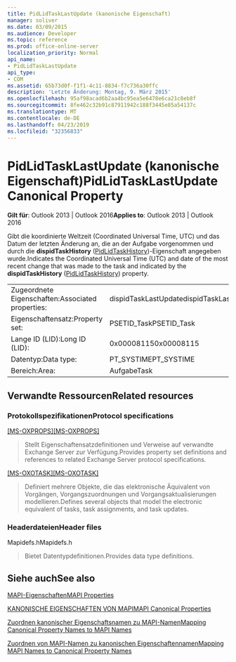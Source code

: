 ```yaml
---
title: PidLidTaskLastUpdate (kanonische Eigenschaft)
manager: soliver
ms.date: 03/09/2015
ms.audience: Developer
ms.topic: reference
ms.prod: office-online-server
localization_priority: Normal
api_name:
- PidLidTaskLastUpdate
api_type:
- COM
ms.assetid: 65b73d0f-f1f1-4c11-8834-f7c736a30ffc
description: 'Letzte Änderung: Montag, 9. März 2015'
ms.openlocfilehash: 95af98acad6b2aa4bc95ea5e6478e6ca21c8eb8f
ms.sourcegitcommit: 8fe462c32b91c87911942c188f3445e85a54137c
ms.translationtype: MT
ms.contentlocale: de-DE
ms.lasthandoff: 04/23/2019
ms.locfileid: "32356833"
---
```

# <a name="pidlidtasklastupdate-canonical-property"></a><span data-ttu-id="30c28-103">PidLidTaskLastUpdate (kanonische Eigenschaft)</span><span class="sxs-lookup"><span data-stu-id="30c28-103">PidLidTaskLastUpdate Canonical Property</span></span>

  
  
<span data-ttu-id="30c28-104">**Gilt für**: Outlook 2013 | Outlook 2016</span><span class="sxs-lookup"><span data-stu-id="30c28-104">**Applies to**: Outlook 2013 | Outlook 2016</span></span> 
  
<span data-ttu-id="30c28-105">Gibt die koordinierte Weltzeit (Coordinated Universal Time, UTC) und das Datum der letzten Änderung an, die an der Aufgabe vorgenommen und durch die **dispidTaskHistory** ([PidLidTaskHistory](pidlidtasklastupdate-canonical-property.md))-Eigenschaft angegeben wurde.</span><span class="sxs-lookup"><span data-stu-id="30c28-105">Indicates the Coordinated Universal Time (UTC) and date of the most recent change that was made to the task and indicated by the **dispidTaskHistory** ([PidLidTaskHistory](pidlidtasklastupdate-canonical-property.md)) property.</span></span>
  
|||
|:-----|:-----|
|<span data-ttu-id="30c28-106">Zugeordnete Eigenschaften:</span><span class="sxs-lookup"><span data-stu-id="30c28-106">Associated properties:</span></span>  <br/> |<span data-ttu-id="30c28-107">dispidTaskLastUpdate</span><span class="sxs-lookup"><span data-stu-id="30c28-107">dispidTaskLastUpdate</span></span>  <br/> |
|<span data-ttu-id="30c28-108">Eigenschaftensatz:</span><span class="sxs-lookup"><span data-stu-id="30c28-108">Property set:</span></span>  <br/> |<span data-ttu-id="30c28-109">PSETID_Task</span><span class="sxs-lookup"><span data-stu-id="30c28-109">PSETID_Task</span></span>  <br/> |
|<span data-ttu-id="30c28-110">Lange ID (LID):</span><span class="sxs-lookup"><span data-stu-id="30c28-110">Long ID (LID):</span></span>  <br/> |<span data-ttu-id="30c28-111">0x00008115</span><span class="sxs-lookup"><span data-stu-id="30c28-111">0x00008115</span></span>  <br/> |
|<span data-ttu-id="30c28-112">Datentyp:</span><span class="sxs-lookup"><span data-stu-id="30c28-112">Data type:</span></span>  <br/> |<span data-ttu-id="30c28-113">PT_SYSTIME</span><span class="sxs-lookup"><span data-stu-id="30c28-113">PT_SYSTIME</span></span>  <br/> |
|<span data-ttu-id="30c28-114">Bereich:</span><span class="sxs-lookup"><span data-stu-id="30c28-114">Area:</span></span>  <br/> |<span data-ttu-id="30c28-115">Aufgabe</span><span class="sxs-lookup"><span data-stu-id="30c28-115">Task</span></span>  <br/> |
   
## <a name="related-resources"></a><span data-ttu-id="30c28-116">Verwandte Ressourcen</span><span class="sxs-lookup"><span data-stu-id="30c28-116">Related resources</span></span>

### <a name="protocol-specifications"></a><span data-ttu-id="30c28-117">Protokollspezifikationen</span><span class="sxs-lookup"><span data-stu-id="30c28-117">Protocol specifications</span></span>

<span data-ttu-id="30c28-118">[[MS-OXPROPS]](https://msdn.microsoft.com/library/f6ab1613-aefe-447d-a49c-18217230b148%28Office.15%29.aspx)</span><span class="sxs-lookup"><span data-stu-id="30c28-118">[[MS-OXPROPS]](https://msdn.microsoft.com/library/f6ab1613-aefe-447d-a49c-18217230b148%28Office.15%29.aspx)</span></span>
  
> <span data-ttu-id="30c28-119">Stellt Eigenschaftensatzdefinitionen und Verweise auf verwandte Exchange Server zur Verfügung.</span><span class="sxs-lookup"><span data-stu-id="30c28-119">Provides property set definitions and references to related Exchange Server protocol specifications.</span></span>
    
<span data-ttu-id="30c28-120">[[MS-OXOTASK]](https://msdn.microsoft.com/library/55600ec0-6195-4730-8436-59c7931ef27e%28Office.15%29.aspx)</span><span class="sxs-lookup"><span data-stu-id="30c28-120">[[MS-OXOTASK]](https://msdn.microsoft.com/library/55600ec0-6195-4730-8436-59c7931ef27e%28Office.15%29.aspx)</span></span>
  
> <span data-ttu-id="30c28-121">Definiert mehrere Objekte, die das elektronische Äquivalent von Vorgängen, Vorgangszuordnungen und Vorgangsaktualisierungen modellieren.</span><span class="sxs-lookup"><span data-stu-id="30c28-121">Defines several objects that model the electronic equivalent of tasks, task assignments, and task updates.</span></span>
    
### <a name="header-files"></a><span data-ttu-id="30c28-122">Headerdateien</span><span class="sxs-lookup"><span data-stu-id="30c28-122">Header files</span></span>

<span data-ttu-id="30c28-123">Mapidefs.h</span><span class="sxs-lookup"><span data-stu-id="30c28-123">Mapidefs.h</span></span>
  
> <span data-ttu-id="30c28-124">Bietet Datentypdefinitionen.</span><span class="sxs-lookup"><span data-stu-id="30c28-124">Provides data type definitions.</span></span>
    
## <a name="see-also"></a><span data-ttu-id="30c28-125">Siehe auch</span><span class="sxs-lookup"><span data-stu-id="30c28-125">See also</span></span>



[<span data-ttu-id="30c28-126">MAPI-Eigenschaften</span><span class="sxs-lookup"><span data-stu-id="30c28-126">MAPI Properties</span></span>](mapi-properties.md)
  
[<span data-ttu-id="30c28-127">KANONISCHE EIGENSCHAFTEN VON MAPI</span><span class="sxs-lookup"><span data-stu-id="30c28-127">MAPI Canonical Properties</span></span>](mapi-canonical-properties.md)
  
[<span data-ttu-id="30c28-128">Zuordnen kanonischer Eigenschaftsnamen zu MAPI-Namen</span><span class="sxs-lookup"><span data-stu-id="30c28-128">Mapping Canonical Property Names to MAPI Names</span></span>](mapping-canonical-property-names-to-mapi-names.md)
  
[<span data-ttu-id="30c28-129">Zuordnen von MAPI-Namen zu kanonischen Eigenschaftennamen</span><span class="sxs-lookup"><span data-stu-id="30c28-129">Mapping MAPI Names to Canonical Property Names</span></span>](mapping-mapi-names-to-canonical-property-names.md)

